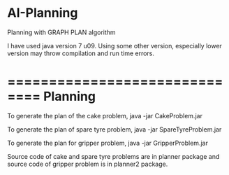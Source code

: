 AI-Planning
===========

Planning with GRAPH PLAN algorithm


I have used java version 7 u09. Using some other version, especially lower version may throw compilation and run time errors.




==============================
Planning
==============================

To generate the plan of the cake problem, 
java -jar CakeProblem.jar

To generate the plan of spare tyre problem, 
java -jar SpareTyreProblem.jar

To generate the plan for gripper problem, 
java -jar GripperProblem.jar


Source code of cake and spare tyre problems are in planner package and source code of gripper problem is in planner2 package. 
